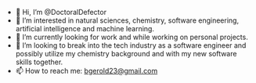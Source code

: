 - 👋 Hi, I’m @DoctoralDefector
- 👀 I’m interested in natural sciences, chemistry, software engineering, artificial intelligence and machine learning.
- 🌱 I’m currently looking for work and while working on personal projects.
- 💞️ I’m looking to break into the tech industry as a software engineer and possibly utilize my chemistry background and with my new software skills together.
- 📫 How to reach me: bgerold23@gmail.com

<!---
DoctoralDefector/DoctoralDefector is a ✨ special ✨ repository because its `README.md` (this file) appears on your GitHub profile.
You can click the Preview link to take a look at your changes.
--->
